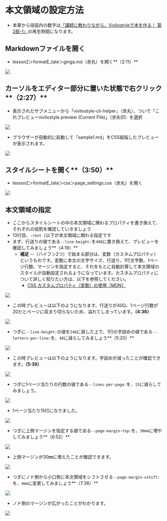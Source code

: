 # 本文領域の設定方法

- 本章から括弧内の数字は[「講師に教わりながら、Vivliostyleで本を作る！ 第2部-1」](https://youtu.be/SrlJI5rKTbo?si=-thEgFbKQJM2TI6H)の再生時間になります。

## Markdownファイルを開く

- lesson2＞formatE_tate＞ginga.md（赤丸）を開く**（2:11）**

![](./images/3-create-your-book-in-vivliostyle-1/1-setting-of-main-text-area/3-1-1.png)

## カーソルをエディター部分に置いた状態で右クリック**（2:27）**

- 表示されたサブメニューから「vivliostyle-cli-helper」（赤丸）、ついで「これプレビューvivliostyle preview (Current File)」（赤矢印）を選択

![](./images/3-create-your-book-in-vivliostyle-1/1-setting-of-main-text-area/3-1-2.png)

- ブラウザーが自動的に起動して「sample1.md」をCSS組版したプレビューが表示されます。

![](./images/3-create-your-book-in-vivliostyle-1/1-setting-of-main-text-area/3-1-3.png)

## スタイルシートを開く**（3:50）**

- lesson2＞formatE_tate＞css＞page_settings.css（赤丸）を開く

![](./images/3-create-your-book-in-vivliostyle-1/1-setting-of-main-text-area/3-1-4.png)

## 本文領域の指定

- ここからスタイルシートの中の本文領域に関わるプロパティを書き換えて、それぞれの役割を確認していきましょう
- 13行目、`:root {`以下が本文領域に関わる指定です
- まず、行送りの値である`--line-height:`を`40Q`に書き換えて、プレビューを確認してみましょう**（4:18）**
    - **補足** --（ハイフン2つ）で始まる部分は、変数（カスタムプロパティ）というものです。変数に本文の文字サイズ、行送り、1行文字数、1ページ行数、マージンを指定すると、それをもとに自動計算して本文領域のスタイルが自動設定されるようになっています。カスタムプロパティについて詳しく知りたい方は、以下を参照してください。
        - [CSS カスタムプロパティ（変数）の使用［MDN］](https://developer.mozilla.org/ja/docs/Web/CSS/Using_CSS_custom_properties)

![](./images/3-create-your-book-in-vivliostyle-1/1-setting-of-main-text-area/3-1-5.png)

- この時プレビューは以下のようになります。行送りが40Q、1ページ行数が20だとページに収まり切らないため、溢れてしまっています。**（4:36）**

![](./images/3-create-your-book-in-vivliostyle-1/1-setting-of-main-text-area/3-1-6.png)

- つぎに`--line-height:`の値を`24Q`に戻した上で、1行の字詰めの値である`--letters-per-line:`を、`40`に減らしてみましょう**（5:20）**

![](./images/3-create-your-book-in-vivliostyle-1/1-setting-of-main-text-area/3-1-7.png)

- この時プレビューは以下のようになります。字詰めが減ったことが確認できます。**（5:39）**

![](./images/3-create-your-book-in-vivliostyle-1/1-setting-of-main-text-area/3-1-8.png)

- つぎに1ページ当たりの行数の値である`--lines-per-page:`を、`15`に減らしてみましょう。

![](./images/3-create-your-book-in-vivliostyle-1/1-setting-of-main-text-area/3-1-9.png)

- 1ページ当たり15行になりました。

![](./images/3-create-your-book-in-vivliostyle-1/1-setting-of-main-text-area/3-1-10.png)

- つぎに上側マージンを指定する値である`--page-margin-top:`を、`30mm`に増やしてみましょう**（6:52）**

![](./images/3-create-your-book-in-vivliostyle-1/1-setting-of-main-text-area/3-1-11.png)

- 上側マージンが30㎜に増えたことが確認できます。

![](./images/3-create-your-book-in-vivliostyle-1/1-setting-of-main-text-area/3-1-12.png)

- つぎにノド側から小口側に本文領域をシフトさせる`--page-margin-xshift:`を、`4mm`に変更してみましょう**（7:36）**

![](./images/3-create-your-book-in-vivliostyle-1/1-setting-of-main-text-area/3-1-13.png)

- ノド側のマージンが広がったことがわかります。

![](./images/3-create-your-book-in-vivliostyle-1/1-setting-of-main-text-area/3-1-14.png)
